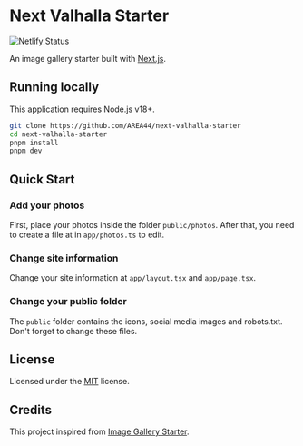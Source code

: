 # Next Valhalla Starter

[![Netlify Status](https://api.netlify.com/api/v1/badges/8734ce79-5346-4f4a-82b6-47b0de3e63a8/deploy-status)](https://app.netlify.com/sites/next-valhalla-starter/deploys)

An image gallery starter built with [Next.js](https://nextjs.org).

## Running locally

This application requires Node.js v18+.

```sh
git clone https://github.com/AREA44/next-valhalla-starter
cd next-valhalla-starter
pnpm install
pnpm dev
```

## Quick Start

### Add your photos

First, place your photos inside the folder `public/photos`. After that, you need to create a file at in `app/photos.ts` to edit.

### Change site information

Change your site information at `app/layout.tsx` and `app/page.tsx`.

### Change your public folder

The `public` folder contains the icons, social media images and robots.txt. Don't forget to change these files.

## License

Licensed under the [MIT](LICENSE) license.

## Credits

This project inspired from [Image Gallery Starter](https://vercel.com/templates/next.js/image-gallery-starter).
